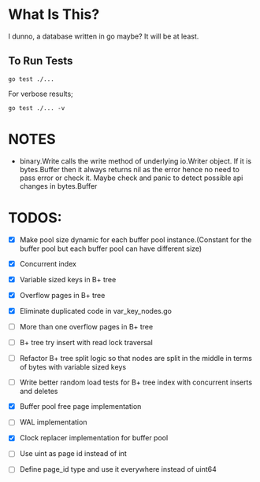 # What Is This?
I dunno, a database written in go maybe? It will be at least.

## To Run Tests
```shell
go test ./...
```

For verbose results;
```shell
go test ./... -v
```

# NOTES

* binary.Write calls the write method of underlying io.Writer object. If it is bytes.Buffer
then it always returns nil as the error hence no need to pass error or check it. 
Maybe check and panic to detect possible api changes in bytes.Buffer   

# TODOS:
- [x] Make pool size dynamic for each buffer pool instance.(Constant for the buffer 
pool but each buffer pool can have different size)

- [x] Concurrent index

- [x] Variable sized keys in B+ tree

- [x] Overflow pages in B+ tree

- [x] Eliminate duplicated code in var_key_nodes.go

- [ ] More than one overflow pages in B+ tree

- [ ] B+ tree try insert with read lock traversal 

- [ ] Refactor B+ tree split logic so that nodes are split in the middle in terms of bytes with variable sized keys

- [ ] Write better random load tests for B+ tree index with concurrent inserts and deletes

- [x] Buffer pool free page implementation

- [ ] WAL implementation 

- [x] Clock replacer implementation for buffer pool

- [ ] Use uint as page id instead of int

- [ ] Define page_id type and use it everywhere instead of uint64